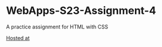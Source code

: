 # WebApps-S23-Assignment-4
A practice assignment for HTML with CSS

[Hosted at](https://44-563-web-apps-s23.github.io/44563-webapps-s23-assignment4-sailajalakkakula/)
